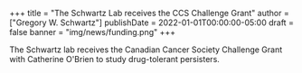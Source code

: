 +++
title = "The Schwartz Lab receives the CCS Challenge Grant"
author = ["Gregory W. Schwartz"]
publishDate = 2022-01-01T00:00:00-05:00
draft = false
banner = "img/news/funding.png"
+++

The Schwartz lab receives the Canadian Cancer Society Challenge Grant with
Catherine O'Brien to study drug-tolerant persisters.
